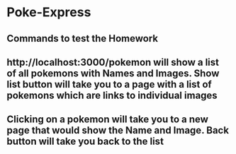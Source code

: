 # Poke-Express

## Commands to test the Homework

## **http://localhost:3000/pokemon** will show a list of **all** pokemons with Names and Images. **Show list** button will take you to a page with a list of pokemons which are links to individual images

## Clicking on a pokemon will take you to a new page that would show the Name and Image. **Back** button will take you back to the list